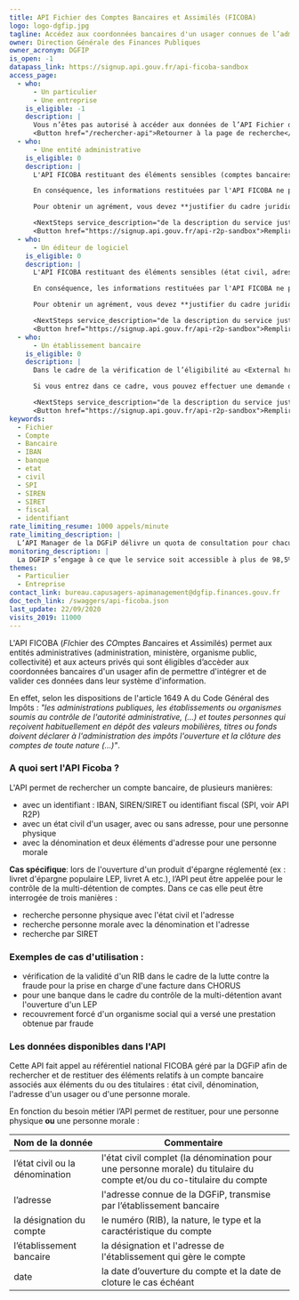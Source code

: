 ```yaml
---
title: API Fichier des Comptes Bancaires et Assimilés (FICOBA)
logo: logo-dgfip.jpg
tagline: Accédez aux coordonnées bancaires d'un usager connues de l’administration fiscale (DGFIP) et transmises par les établissements bancaires
owner: Direction Générale des Finances Publiques
owner_acronym: DGFIP
is_open: -1
datapass_link: https://signup.api.gouv.fr/api-ficoba-sandbox
access_page:
  - who:
      - Un particulier
      - Une entreprise
    is_eligible: -1
    description: |
      Vous n’êtes pas autorisé à accéder aux données de l’API Fichier des Comptes Bancaires et Assimilés (FICOBA).
      <Button href="/rechercher-api">Retourner à la page de recherche</Button>
  - who:
      - Une entité administrative
    is_eligible: 0
    description: |
      L'API FICOBA restituant des éléments sensibles (comptes bancaires du titulaire et/ou du co-titulaire, état civil et adresse) est couvert par la règle du secret professionnel prévue par les dispositions de <External href="https://www.legifrance.gouv.fr/affichCodeArticle.do?cidTexte=LEGITEXT000031366350&idArticle=LEGIARTI000031367308&dateTexte=&categorieLien=cid">l'article L100-3</External> du Livre des Procédures Fiscales, car ceux-ci constituent des données nominatives et personnelles. Il ne peut être dérogé au secret professionnel que par une disposition législative spécifique.

      En conséquence, les informations restituées par l'API FICOBA ne peuvent être communiquées qu’aux personnes, organismes ou autorités bénéficiant d’une telle mesure et dans la limite fixée par la loi.

      Pour obtenir un agrément, vous devez **justifier du cadre juridique** dans lequel s’inscrit votre demande.

      <NextSteps service_description="de la description du service justifiant l'accès aux données" />
      <Button href="https://signup.api.gouv.fr/api-r2p-sandbox">Remplir une demande</Button>
  - who:
      - Un éditeur de logiciel
    is_eligible: 0
    description: |
      L'API FICOBA restituant des éléments sensibles (état civil, adresse, comptes bancaires du titulaire et ou du co-titulaire ) est couvert par la règle du secret professionnel prévue par les dispositions de <External href="https://www.legifrance.gouv.fr/affichCodeArticle.do?cidTexte=LEGITEXT000031366350&idArticle=LEGIARTI000031367308&dateTexte=&categorieLien=cid">l'article L100-3</External> du Livre des Procédures Fiscales, car ceux-ci constituent des données nominatives et personnelles. Il ne peut être dérogé au secret professionnel que par une disposition législative spécifique.

      En conséquence, les informations restituées par l'API FICOBA ne peuvent être communiquées qu’aux personnes, organismes ou autorités bénéficiant d’une telle mesure et dans la limite fixée par la loi.

      Pour obtenir un agrément, vous devez **justifier du cadre juridique** dans lequel s’inscrit votre demande.

      <NextSteps service_description="de la description du service justifiant l'accès aux données" is_editeur={true}/>
      <Button href="https://signup.api.gouv.fr/api-r2p-sandbox">Remplir une demande</Button>
  - who:
      - Un établissement bancaire
    is_eligible: 0
    description: |
      Dans le cadre de la vérification de l’éligibilité au <External href="https://www.service-public.fr/particuliers/vosdroits/F2367">LEP</External> et autres produits d'épargne réglementés, les banques peuvent être considérées comme une administration au sens de <External href="https://www.legifrance.gouv.fr/affichCodeArticle.do?cidTexte=LEGITEXT000031366350&idArticle=LEGIARTI000031367308&dateTexte=&categorieLien=cid">l'article L100-3</External> du *code des relations entre le public et l'administration*.

      Si vous entrez dans ce cadre, vous pouvez effectuer une demande d'accès à l’API FICOBA.

      <NextSteps service_description="de la description du service justifiant l'accès aux données" />
      <Button href="https://signup.api.gouv.fr/api-r2p-sandbox">Remplir une demande</Button>
keywords:
  - Fichier
  - Compte
  - Bancaire
  - IBAN
  - banque
  - etat
  - civil
  - SPI
  - SIREN
  - SIRET
  - fiscal
  - identifiant
rate_limiting_resume: 1000 appels/minute
rate_limiting_description: |
  L’API Manager de la DGFiP délivre un quota de consultation pour chacun de ses partenaires pour chaque API utilisée. Concernant l'API R2P le quota par partenaire est fixé à 1 000 appels à la minute.
monitoring_description: |
  La DGFIP s’engage à ce que le service soit accessible à plus de 98,5% et à communiquer sur les coupures de service ponctuelles qui pourraient survenir.
themes:
  - Particulier
  - Entreprise
contact_link: bureau.capusagers-apimanagement@dgfip.finances.gouv.fr
doc_tech_link: /swaggers/api-ficoba.json
last_update: 22/09/2020
visits_2019: 11000
---
```


L'API FICOBA (*FI*chier des *CO*mptes *B*ancaires et *A*ssimilés) permet aux entités administratives (administration, ministère, organisme public, collectivité) et aux acteurs privés qui sont éligibles d’accèder aux coordonnées bancaires d'un usager afin de permettre d'intégrer et de valider ces données dans leur système d'information.

En effet, selon les dispositions de <External href='https://www.legifrance.gouv.fr/codes/article_lc/LEGIARTI000041578443/2020-02-29'>l'article 1649 A du Code Général des Impôts</External> : _"les administrations publiques, les établissements ou organismes soumis au contrôle de l'autorité administrative, (...) et toutes personnes qui reçoivent habituellement en dépôt des valeurs mobilières, titres ou fonds doivent déclarer à l'administration des impôts l'ouverture et la clôture des comptes de toute nature (...)"_.

### A quoi sert l'API Ficoba ?

L'API permet de rechercher un compte bancaire, de plusieurs manières:

- avec un identifiant : IBAN, SIREN/SIRET ou identifiant fiscal (SPI, voir <External href='/les-api/api_r2p'>API R2P</External>)
- avec un état civil d'un usager, avec ou sans adresse, pour une personne physique
- avec la dénomination et deux éléments d'adresse pour une personne morale

**Cas spécifique**: lors de l'ouverture d'un produit d'épargne réglementé (ex : livret d'épargne populaire LEP, livret A etc.), l’API peut être appelée pour le contrôle de la multi-détention de comptes. Dans ce cas elle peut être interrogée de trois manières :

- recherche personne physique avec l'état civil et l'adresse
- recherche personne morale avec la dénomination et l'adresse
- recherche par SIRET

### Exemples de cas d'utilisation :

- vérification de la validité d'un RIB dans le cadre de la lutte contre la fraude pour la prise en charge d'une facture dans CHORUS
- pour une banque dans le cadre du contrôle de la multi-détention avant l'ouverture d'un LEP
- recouvrement forcé d'un organisme social qui a versé une prestation obtenue par fraude

### Les données disponibles dans l'API

Cette API fait appel au référentiel national FICOBA géré par la DGFiP afin de rechercher et de restituer des éléments relatifs à un compte bancaire associés aux éléments du ou des titulaires : état civil, dénomination, l'adresse d'un usager ou d'une personne morale.

En fonction du besoin métier l’API permet de restituer, pour une personne physique **ou** une personne morale :

| Nom de la donnée                | Commentaire                                                                                                            |
| ------------------------------- | ---------------------------------------------------------------------------------------------------------------------- |
| l’état civil ou la dénomination | l'état civil complet (la dénomination pour une personne morale) du titulaire du compte et/ou du co-titulaire du compte |
| l’adresse                       | l'adresse connue de la DGFiP, transmise par l’établissement bancaire                                                   |
| la désignation du compte        | le numéro (RIB), la nature, le type et la caractéristique du compte                                                    |
| l’établissement bancaire        | la désignation et l'adresse de l'établissement qui gère le compte                                                      |
| date                            | la date d’ouverture du compte et la date de cloture le cas échéant                                                     |
